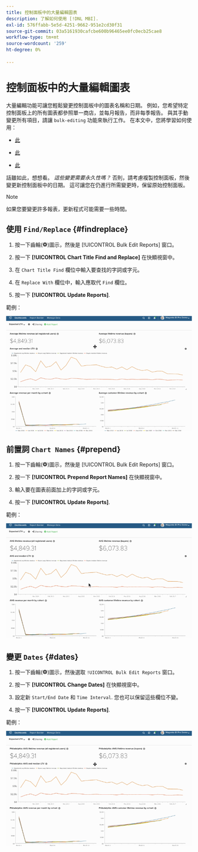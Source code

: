 ```yaml
---
title: 控制面板中的大量編輯圖表
description: 了解如何使用 [!DNL MBI].
exl-id: 576ffabb-5e5d-4251-9662-951e2cd30f31
source-git-commit: 03a5161930cafcbe600b96465ee0fc0ecb25cae8
workflow-type: tm+mt
source-wordcount: '259'
ht-degree: 0%

---
```


# 控制面板中的大量編輯圖表

大量編輯功能可讓您輕鬆變更控制面板中的圖表名稱和日期。 例如，您希望特定控制面板上的所有圖表都參照單一商店，並每月報告，而非每季報告。 與其手動變更所有項目，請讓 `bulk-editing` 功能來執行工作。 在本文中，您將學習如何使用：

* [此 ](#findreplace)

* [此 ](#prepend)

* [此 ](#dates)

話雖如此，想想看。 *這些變更需要永久性嗎？* 否則，請考慮複製控制面板，然後變更新控制面板中的日期。 這可讓您在仍進行所需變更時，保留原始控制面板。

>[!NOTE]
>
>如果您要變更許多報表，更新程式可能需要一些時間。

## 使用 `Find/Replace` {#findreplace}

1. 按一下齒輪(![](../../assets/gear-icon.png))圖示，然後是 [!UICONTROL Bulk Edit Reports] 窗口。

1. 按一下 **[!UICONTROL Chart Title Find and Replace]** 在快顯視窗中。

1. 在 `Chart Title Find` 欄位中輸入要查找的字詞或字元。

1. 在 `Replace With` 欄位中，輸入應取代 `Find` 欄位。

1. 按一下 **[!UICONTROL Update Reports]**.

範例：

![大量編輯](../../assets/bulk_edit.gif)

## 前置詞 `Chart Names` {#prepend}

1. 按一下齒輪(![](../../assets/gear-icon.png))圖示，然後是 [!UICONTROL Bulk Edit Reports] 窗口。

1. 按一下 **[!UICONTROL Prepend Report Names]** 在快顯視窗中。

1. 輸入要在圖表前面加上的字詞或字元。

1. 按一下 **[!UICONTROL Update Reports]**.

範例：

![前置詞](../../assets/prepend.gif)

## 變更 `Dates` {#dates}

1. 按一下齒輪(![](../../assets/gear-icon.png))圖示，然後選取 `!UICONTROL Bulk Edit Reports` 窗口。

1. 按一下 **[!UICONTROL Change Dates]** 在快顯視窗中。

1. 設定新 `Start/End Date` 和 `Time Interval`. 您也可以保留這些欄位不變。

1. 按一下 **[!UICONTROL Update Reports]**.

範例：

![變更日期](../../assets/dates.gif)
